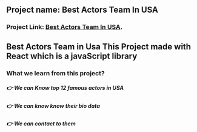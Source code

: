 ## Project name: Best Actors Team In USA

### Project Link: [Best Actors Team In USA](https://best-actors-team.netlify.app/).

## Best Actors Team in Usa This Project made with React which is a javaScript library

### What we learn from this project?

##### 👉 We can Know top 12 famous actors in USA
##### 👉 We can know know their bio data
##### 👉 We can contact to them 






